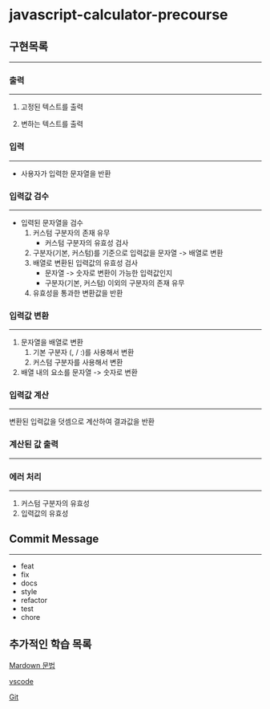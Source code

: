 # javascript-calculator-precourse

## 구현목록

---

### 출력

---

1. 고정된 텍스트를 출력

2. 변하는 텍스트를 출력

### 입력

---

- 사용자가 입력한 문자열을 반환

### 입력값 검수

---

- 입력된 문자열을 검수  
  1. 커스텀 구분자의 존재 유무
      - 커스텀 구분자의 유효성 검사
  2. 구분자(기본, 커스텀)를 기준으로 입력값을 문자열 -> 배열로 변환
  3. 배열로 변환된 입력값의 유효성 검사
      - 문자열 -> 숫자로 변환이 가능한 입력값인지
      - 구분자(기본, 커스텀) 이외의 구분자의 존재 유무
  4. 유효성을 통과한 변환값을 반환

### 입력값 변환

---
1. 문자열을 배열로 변환  
    1. 기본 구분자 (, / :)를 사용해서 변환
    2. 커스텀 구분자를 사용해서 변환
2. 배열 내의 요소를 문자열 -> 숫자로 변환


### 입력값 계산

---

변환된 입력값을 덧셈으로 계산하여 결과값을 반환

### 계산된 값 출력

---

### 에러 처리

---

1. 커스텀 구분자의 유효성
2. 입력값의 유효성  

## Commit Message

---

- feat
- fix
- docs
- style
- refactor
- test
- chore

## 추가적인 학습 목록

[Mardown 문법](../javascript-calculator-7/study/markdown.md)

[vscode](../javascript-calculator-7/study/vscode.md)

[Git](../javascript-calculator-7/study/git.md)
